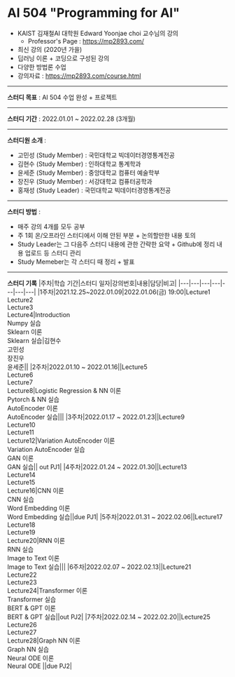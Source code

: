 # AI 504 "Programming for AI"
- KAIST 김재철AI 대학원 Edward Yoonjae choi 교수님의 강의
    - Professor's Page : https://mp2893.com/
- 최신 강의 (2020년 가을)
- 딥러닝 이론 + 코딩으로 구성된 강의
- 다양한 방법론 수업
- 강의자료 : https://mp2893.com/course.html

---

**스터디 목표** : AI 504 수업 완성 + 프로젝트

---

**스터디 기간** : 2022.01.01 ~ 2022.02.28 (3개월)

---

**스터디원 소개** :
- 고민성 (Study Member) : 국민대학교 빅데이터경영통계전공
- 김현수 (Study Member) : 인하대학교 통계학과
- 윤세준 (Study Member) : 중앙대학교 컴퓨터 예술학부
- 장진우 (Study Member) : 서강대학교 컴퓨터공학과
- 홍재성 (Study Leader)   : 국민대학교 빅데이터경영통계전공

---

**스터디 방법** : 
- 매주 강의 4개를 모두 공부
- 주 1회 온/오프라인 스터디에서 이해 안된 부분 + 논의할만한 내용 토의
- Study Leader는 그 다음주 스터디 내용에 관한 간략한 요약 + Github에 정리 내용 업로드 등 스터디 관리
- Study Memeber는 각 스터디 때 정리 + 발표


---

**스터디 기록**
|주차|학습 기간|스터디 일자|강의번호|내용|담당|비고|
|---|---|---|---|---|---|---|
|1주차|2021.12.25~2022.01.09|2022.01.06(금) 19:00|Lecture1<br>Lecture2<br>Lecture3<br>Lecture4|Introduction<br>Numpy 실습<br>Sklearn 이론<br>Sklearn 실습|김현수<br>고민성<br>장진우<br>윤세준||
|2주차|2022.01.10 ~ 2022.01.16||Lecture5<br>Lecture6<br>Lecture7<br>Lecture8|Logistic Regression & NN 이론<br>Pytorch & NN 실습<br>AutoEncoder 이론<br>AutoEncoder 실습|||
|3주차|2022.01.17 ~ 2022.01.23||Lecture9<br>Lecture10<br>Lecture11<br>Lecture12|Variation AutoEncoder 이론<br>Variation AutoEncoder 실습<br> GAN 이론 <br> GAN 실습|| out PJ1|
|4주차|2022.01.24 ~ 2022.01.30||Lecture13<br>Lecture14<br>Lecture15<br>Lecture16|CNN 이론 <br> CNN 실습 <br> Word Embedding 이론 <br> Word Embedding 실습||due PJ1|
|5주차|2022.01.31 ~ 2022.02.06||Lecture17<br>Lecture18<br>Lecture19<br>Lecture20|RNN 이론 <br> RNN 실습 <br> Image to Text 이론 <br> Image to Text 실습|||
|6주차|2022.02.07 ~ 2022.02.13||Lecture21<br>Lecture22<br>Lecture23<br>Lecture24|Transformer 이론 <br> Transformer 실습 <br> BERT & GPT 이론 <br> BERT & GPT 실습||out PJ2|
|7주차|2022.02.14 ~ 2022.02.20||Lecture25<br>Lecture26<br>Lecture27<br>Lecture28|Graph NN 이론 <br> Graph NN 실습 <br> Neural ODE 이론 <br> Neural ODE ||due PJ2|
